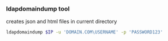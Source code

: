 ### ldapdomaindump tool
creates json and html files in current directory
```bash
ldapdomaindump $IP -u 'DOMAIN.COM\USERNAME' -p 'PASSWORD123'
```
